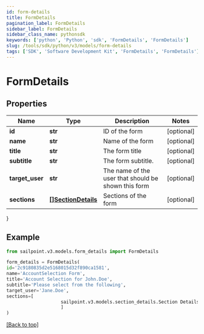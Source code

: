 ```yaml
---
id: form-details
title: FormDetails
pagination_label: FormDetails
sidebar_label: FormDetails
sidebar_class_name: pythonsdk
keywords: ['python', 'Python', 'sdk', 'FormDetails', 'FormDetails'] 
slug: /tools/sdk/python/v3/models/form-details
tags: ['SDK', 'Software Development Kit', 'FormDetails', 'FormDetails']
---
```


# FormDetails


## Properties

Name | Type | Description | Notes
------------ | ------------- | ------------- | -------------
**id** | **str** | ID of the form | [optional] 
**name** | **str** | Name of the form | [optional] 
**title** | **str** | The form title | [optional] 
**subtitle** | **str** | The form subtitle. | [optional] 
**target_user** | **str** | The name of the user that should be shown this form | [optional] 
**sections** | [**[]SectionDetails**](section-details) | Sections of the form | [optional] 
}

## Example

```python
from sailpoint.v3.models.form_details import FormDetails

form_details = FormDetails(
id='2c9180835d2e5168015d32f890ca1581',
name='AccountSelection Form',
title='Account Selection for John.Doe',
subtitle='Please select from the following',
target_user='Jane.Doe',
sections=[
                    sailpoint.v3.models.section_details.Section Details()
                    ]
)

```
[[Back to top]](#) 

